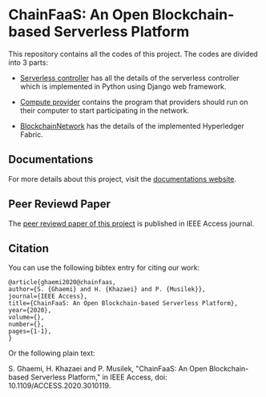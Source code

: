 # ChainFaaS: An Open Blockchain-based Serverless Platform

This repository contains all the codes of this project. The codes are divided into 3 parts:

- [Serverless controller](https://github.com/pacslab/ChainFaaS/tree/master/ServerlessController) has all the details of the serverless controller which is implemented in Python using Django web framework. 

- [Compute provider](https://github.com/pacslab/ChainFaaS/tree/master/ComputeProvider) contains the program that providers should run on their computer to start participating in the network. 

- [BlockchainNetwork](https://github.com/pacslab/ChainFaaS/tree/master/ServerlessController) has the details of the implemented Hyperledger Fabric.

## Documentations
For more details about this project, visit the [documentations website](https://chainfaas.readthedocs.io/).

## Peer Reviewd Paper
The [peer reviewd paper of this project](https://ieeexplore.ieee.org/document/9143110) is published in IEEE Access journal.

## Citation

You can use the following bibtex entry for citing our work:

```
@article{ghaemi2020@chainfaas,  
author={S. {Ghaemi} and H. {Khazaei} and P. {Musilek}},  
journal={IEEE Access},  
title={ChainFaaS: An Open Blockchain-based Serverless Platform},   
year={2020},  
volume={},  
number={},  
pages={1-1},
}
```
Or the following plain text:

S. Ghaemi, H. Khazaei and P. Musilek, "ChainFaaS: An Open Blockchain-based Serverless Platform," in IEEE Access, doi: 10.1109/ACCESS.2020.3010119.
